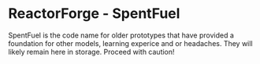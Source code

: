 ReactorForge - SpentFuel
============

SpentFuel is the code name for older prototypes that have provided a foundation for other models, learning experice and or headaches. They will likely remain here in storage. Proceed with caution!
